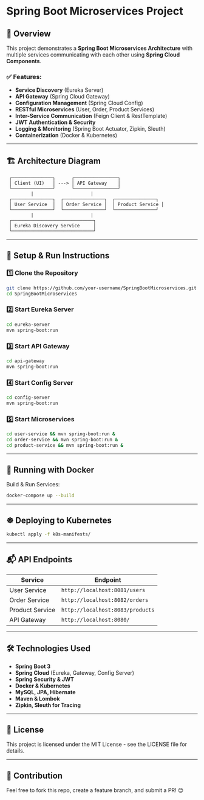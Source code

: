 # Spring Boot Microservices Project

## 📌 Overview
This project demonstrates a **Spring Boot Microservices Architecture** with multiple services communicating with each other using **Spring Cloud Components**.

### ✅ Features:
- **Service Discovery** (Eureka Server)
- **API Gateway** (Spring Cloud Gateway)
- **Configuration Management** (Spring Cloud Config)
- **RESTful Microservices** (User, Order, Product Services)
- **Inter-Service Communication** (Feign Client & RestTemplate)
- **JWT Authentication & Security**
- **Logging & Monitoring** (Spring Boot Actuator, Zipkin, Sleuth)
- **Containerization** (Docker & Kubernetes)

---
## 🏗 Architecture Diagram
```plaintext
 ┌───────────────┐      ┌────────────────┐
 │ Client (UI)   │ ---> │ API Gateway    │
 └───────────────┘      └────────────────┘
         |                     |
 ┌───────────────┐  ┌───────────────┐  ┌───────────────┐
 │ User Service  │  │ Order Service │  │ Product Service │
 └───────────────┘  └───────────────┘  └───────────────┘
         |                     |
 ┌──────────────────────────────┐
 │ Eureka Discovery Service     │
 └──────────────────────────────┘
```

---
## 🚀 Setup & Run Instructions
### 1️⃣ Clone the Repository
```sh
git clone https://github.com/your-username/SpringBootMicroservices.git
cd SpringBootMicroservices
```

### 2️⃣ Start Eureka Server
```sh
cd eureka-server
mvn spring-boot:run
```

### 3️⃣ Start API Gateway
```sh
cd api-gateway
mvn spring-boot:run
```

### 4️⃣ Start Config Server
```sh
cd config-server
mvn spring-boot:run
```

### 5️⃣ Start Microservices
```sh
cd user-service && mvn spring-boot:run &
cd order-service && mvn spring-boot:run &
cd product-service && mvn spring-boot:run &
```

---
## 🐳 Running with Docker
Build & Run Services:
```sh
docker-compose up --build
```

---
## ☸️ Deploying to Kubernetes
```sh
kubectl apply -f k8s-manifests/
```

---
## 📬 API Endpoints
| Service | Endpoint |
|---------|---------|
| User Service | `http://localhost:8081/users` |
| Order Service | `http://localhost:8082/orders` |
| Product Service | `http://localhost:8083/products` |
| API Gateway | `http://localhost:8080/` |

---
## 🛠 Technologies Used
- **Spring Boot 3**
- **Spring Cloud** (Eureka, Gateway, Config Server)
- **Spring Security & JWT**
- **Docker & Kubernetes**
- **MySQL, JPA, Hibernate**
- **Maven & Lombok**
- **Zipkin, Sleuth for Tracing**

---
## 📜 License
This project is licensed under the MIT License - see the LICENSE file for details.

---
## 📩 Contribution
Feel free to fork this repo, create a feature branch, and submit a PR! 😊

